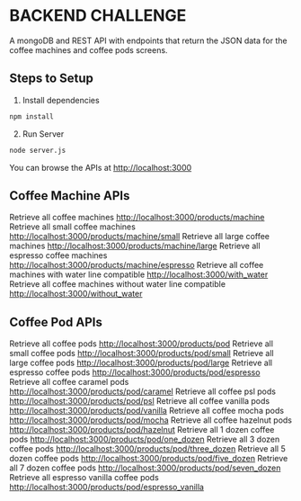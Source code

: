 # BACKEND CHALLENGE 

A mongoDB and REST API with endpoints that return the JSON data for the coffee machines and coffee pods screens.

## Steps to Setup

1. Install dependencies

```bash
npm install
```

2. Run Server

```bash
node server.js
```

You can browse the APIs at <http://localhost:3000>

## Coffee Machine APIs

Retrieve all coffee machines <http://localhost:3000/products/machine>
Retrieve all small coffee machines <http://localhost:3000/products/machine/small>
Retrieve all large coffee machines <http://localhost:3000/products/machine/large>
Retrieve all espresso coffee machines <http://localhost:3000/products/machine/espresso>
Retrieve all coffee machines with water line compatible <http://localhost:3000/with_water>
Retrieve all coffee machines without water line compatible <http://localhost:3000/without_water>

## Coffee Pod APIs

Retrieve all coffee pods <http://localhost:3000/products/pod>
Retrieve all small coffee pods <http://localhost:3000/products/pod/small>
Retrieve all large coffee pods <http://localhost:3000/products/pod/large>
Retrieve all espresso coffee pods <http://localhost:3000/products/pod/espresso>
Retrieve all coffee caramel pods <http://localhost:3000/products/pod/caramel>
Retrieve all coffee psl pods <http://localhost:3000/products/pod/psl>
Retrieve all coffee vanilla pods <http://localhost:3000/products/pod/vanilla>
Retrieve all coffee mocha pods <http://localhost:3000/products/pod/mocha>
Retrieve all coffee hazelnut pods <http://localhost:3000/products/pod/hazelnut>
Retrieve all 1 dozen coffee pods <http://localhost:3000/products/pod/one_dozen>
Retrieve all 3 dozen coffee pods <http://localhost:3000/products/pod/three_dozen>
Retrieve all 5 dozen coffee pods <http://localhost:3000/products/pod/five_dozen>
Retrieve all 7 dozen coffee pods <http://localhost:3000/products/pod/seven_dozen>
Retrieve all espresso vanilla coffee pods <http://localhost:3000/products/pod/espresso_vanilla>


